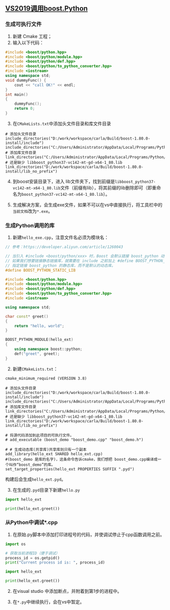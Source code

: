 ## [VS2019调用boost.Python](https://developer.aliyun.com/article/1260043)

### 生成可执行文件
1. 新建 Cmake 工程；
2. 输入以下代码：
```cpp
#include <boost/python.hpp>
#include <boost/python/module.hpp>
#include <boost/python/def.hpp>
#include <boost/python/to_python_converter.hpp>
#include <iostream>
using namespace std;
void dummyFunc() {
	cout << "call OK!" << endl;
}
int main()
{
	dummyFunc();
	return 0;
}
```

3. 在`CMakeLists.txt`中添加头文件目录和库文件目录
```text
# 添加头文件目录
include_directories("D:/work/workspace/carla/Build/boost-1.80.0-install/include")
include_directories("C:/Users/Administrator/AppData/Local/Programs/Python/Python37/include")
# 添加库文件目录
link_directories("C:/Users/Administrator/AppData/Local/Programs/Python/Python37/libs")
# 还是缺少 libboost_python37-vc142-mt-gd-x64-1_80.lib
link_directories("D:/work/workspace/carla/Build/boost-1.80.0-install/lib_no_prefix")
```

4. 到boost安装目录下，进入 lib文件夹下，找到前缀是`libboost_python37-vc142-mt-x64-1_80.lib`文件（前缀有lib），将其前缀的lib删除即可（即重命名为`boost_python37-vc142-mt-x64-1_80.lib`）。

5. 生成解决方案，会生成exe文件，如果不可以在vs中直接执行，将工具栏中的`当前文档`改为`*.exe`。


### 生成Python调用的库

1. 新建`hello_exe.cpp`，注意文件名必须为模块名：
```cpp
// 参考：https://developer.aliyun.com/article/1260043

// 当引入 #include <boost/python/xxx> 时，Boost 会默认链接 boost_python 动态链接库，
// 如果我们想要链接静态链接库，就需要在 include 之前加上 #define BOOST_PYTHON_STATIC_LIB
// 指定链接 boost_python 的静态库，而不是默认的动态库。
#define BOOST_PYTHON_STATIC_LIB

#include <boost/python.hpp>
#include <boost/python/module.hpp>
#include <boost/python/def.hpp>
#include <boost/python/to_python_converter.hpp>
#include <iostream>

using namespace std;

char const* greet()
{
	return "hello, world";
}

BOOST_PYTHON_MODULE(hello_ext)
{
	using namespace boost::python;
	def("greet", greet);
}
```

2. 新建`CMakeLists.txt`：
```shell
cmake_minimum_required (VERSION 3.8)

# 添加头文件目录
include_directories("D:/work/workspace/carla/Build/boost-1.80.0-install/include")
include_directories("C:/Users/Administrator/AppData/Local/Programs/Python/Python37/include")
# 添加库文件目录
link_directories("C:/Users/Administrator/AppData/Local/Programs/Python/Python37/libs")
# 还是缺少 libboost_python37-vc142-mt-gd-x64-1_80.lib
link_directories("D:/work/workspace/carla/Build/boost-1.80.0-install/lib_no_prefix")

# 将源代码添加到此项目的可执行文件。
# add_executable (boost_demo "boost_demo.cpp" "boost_demo.h")

# # 生成动态库(共享库)共享库则只有一个副本
add_library(hello_ext SHARED hello_ext.cpp)
#(boost_demo 是库的名字)，这条命令告诉cmake，我们想把 boost_demo.cpp编译成一个叫作“boost_demo”的库。
set_target_properties(hello_ext PROPERTIES SUFFIX ".pyd")
```
构建后会生成`hello_ext.pyd`。


3. 在生成的`.pyd`目录下新建`hello.py`
```python
import hello_ext

print(hello_ext.greet())
```

### 从Python中调试*.cpp
1. 在原始.py脚本中添加打印进程号的代码，并使调试停止于cpp函数调用之前。
```python
import os

# 获取当前进程ID（便于调试）
process_id = os.getpid()
print("Current process id is: ", process_id)

import hello_ext

print(hello_ext.greet())
```

2. 在visual studio 中添加断点，并附着到第1步的进程中。

3. 在`*.py`中继续执行，会在vs中暂定。

